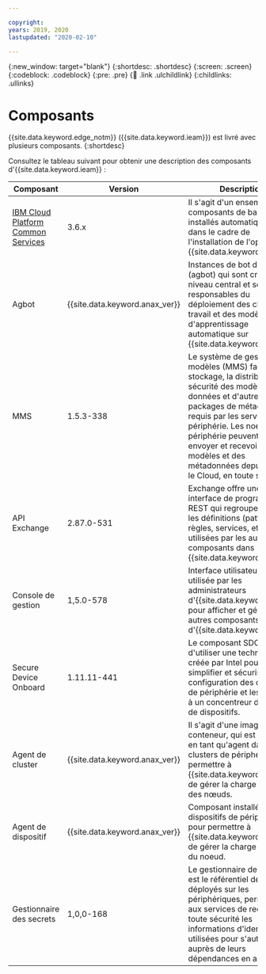 ```yaml
---

copyright:
years: 2019, 2020
lastupdated: "2020-02-10"

---
```


{:new_window: target="blank"}
{:shortdesc: .shortdesc}
{:screen: .screen}
{:codeblock: .codeblock}
{:pre: .pre}
{:child: .link .ulchildlink}
{:childlinks: .ullinks}

# Composants

{{site.data.keyword.edge_notm}} ({{site.data.keyword.ieam}}) est livré avec plusieurs composants.
{:shortdesc}

Consultez le tableau suivant pour obtenir une description des composants d'{{site.data.keyword.ieam}} :

|Composant|Version|Description|
|---------|-------|----|
|[IBM Cloud Platform Common Services](https://www.ibm.com/docs/en/cpfs)|3.6.x|Il s'agit d'un ensemble de composants de base installés automatiquement dans le cadre de l'installation de l'opérateur {{site.data.keyword.ieam}}.|
|Agbot|{{site.data.keyword.anax_ver}}|Instances de bot d'accord (agbot) qui sont créées au niveau central et sont responsables du déploiement des charges de travail et des modèles d'apprentissage automatique sur {{site.data.keyword.ieam}}.|
|MMS |1.5.3-338|Le système de gestion des modèles (MMS) facilite le stockage, la distribution et la sécurité des modèles, des données et d'autres packages de métadonnées requis par les services de périphérie. Les noeuds de périphérie peuvent ainsi envoyer et recevoir des modèles et des métadonnées depuis et vers le Cloud, en toute simplicité.|
|API Exchange|2.87.0-531|Exchange offre une interface de programmation REST qui regroupe toutes les définitions (patterns, règles, services, etc.) utilisées par les autres composants dans {{site.data.keyword.ieam}}.|
|Console de gestion|1,5.0-578|Interface utilisateur Web utilisée par les administrateurs d'{{site.data.keyword.ieam}} pour afficher et gérer les autres composants d'{{site.data.keyword.ieam}}.|
|Secure Device Onboard|1.11.11-441|Le composant SDO permet d'utiliser une technologie créée par Intel pour simplifier et sécuriser la configuration des dispositifs de périphérie et les associer à un concentreur de gestion de dispositifs.|
|Agent de cluster|{{site.data.keyword.anax_ver}}|Il s'agit d'une image de conteneur, qui est installée en tant qu'agent dans les clusters de périphérie pour permettre à {{site.data.keyword.ieam}} de gérer la charge de travail des nœuds.|
|Agent de dispositif|{{site.data.keyword.anax_ver}}|Composant installé sur des dispositifs de périphérie pour permettre à {{site.data.keyword.ieam}} de gérer la charge de travail du noeud.|
|Gestionnaire des secrets|1,0,0-168|Le gestionnaire de secrets est le référentiel des secrets déployés sur les périphériques, permettant aux services de recevoir en toute sécurité les informations d'identification utilisées pour s'authentifier auprès de leurs dépendances en amont.|
